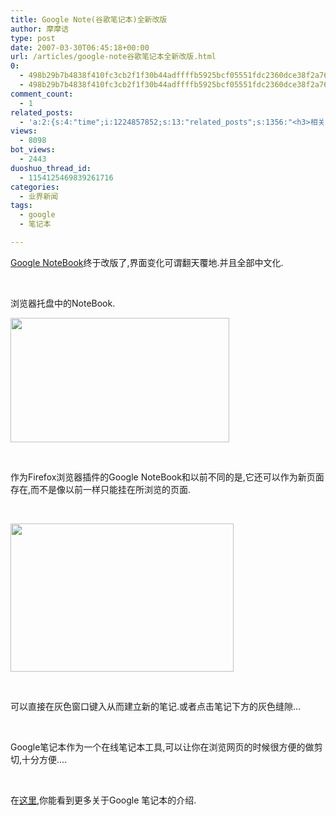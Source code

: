 ```yaml
---
title: Google Note(谷歌笔记本)全新改版
author: 摩摩诘
type: post
date: 2007-03-30T06:45:18+00:00
url: /articles/google-note谷歌笔记本全新改版.html
0:
  - 498b29b7b4838f410fc3cb2f1f30b44adffffb5925bcf05551fdc2360dce38f2a76b1884f451e96c24f8fbb84b2e2cad
  - 498b29b7b4838f410fc3cb2f1f30b44adffffb5925bcf05551fdc2360dce38f2a76b1884f451e96c24f8fbb84b2e2cad
comment_count:
  - 1
related_posts:
  - 'a:2:{s:4:"time";i:1224857852;s:13:"related_posts";s:1356:"<h3>相关日志</h3><ul class="related_post"><li><a href="http://www.digglife.cn/articles/firefox%e5%9c%a8%e4%be%a7%e8%be%b9%e6%a0%8f%e4%b8%ad%e6%89%93%e5%bc%80google-notebook%e5%92%8cgtalk.html" title="Firefox:在侧边栏中打开Google Notebook和GTalk">Firefox:在侧边栏中打开Google Notebook和GTalk</a></li><li><a href="http://www.digglife.cn/articles/adsense-for-feed-review.html" title="Google AdSense的Feed广告">Google AdSense的Feed广告</a></li><li><a href="http://www.digglife.cn/articles/google-maps-japan-street-view.html" title="Google地图日本版加入街景(Street View)功能">Google地图日本版加入街景(Street View)功能</a></li><li><a href="http://www.digglife.cn/articles/knol-open.html" title="Google的维基百科Knol正式开放">Google的维基百科Knol正式开放</a></li><li><a href="http://www.digglife.cn/articles/google-docs-templates.html" title="使用开放的模板创建Google文件">使用开放的模板创建Google文件</a></li><li><a href="http://www.digglife.cn/articles/adsense-referrals-retired.html" title="Adsense推介计划将在8月底暂停">Adsense推介计划将在8月底暂停</a></li><li><a href="http://www.digglife.cn/articles/add-google-toolbar-functions-firefox3.html" title="给Firefox 3添加Google Toolbar的功能">给Firefox 3添加Google Toolbar的功能</a></li></ul>";}'
views:
  - 8098
bot_views:
  - 2443
duoshuo_thread_id:
  - 1154125469839261716
categories:
  - 业界新闻
tags:
  - google
  - 笔记本

---
```

[Google NoteBook][1]终于改版了,界面变化可谓翻天覆地.并且全部中文化.

&nbsp;

浏览器托盘中的NoteBook.

<a href="http://javabeta.yo2.cn/wp-content/uploads/3/379/2007/03/WindowsLiveWriter/GoogleNote_CF51/LiteNote%5B26%5D.jpg" atomicselection="true"><img style="border-top-width: 0px; border-left-width: 0px; border-bottom-width: 0px; border-right-width: 0px" height="199" src="https://www.digglife.net/qiniu/26/image/3ad047f2e1d9b86150c8d3e7ae0b65d1.jpg" width="350" border="0" /></a> 

&nbsp;

作为Firefox浏览器插件的Google NoteBook和以前不同的是,它还可以作为新页面存在,而不是像以前一样只能挂在所浏览的页面.

&nbsp;

<a href="http://javabeta.yo2.cn/wp-content/uploads/3/379/2007/03/WindowsLiveWriter/GoogleNote_CF51/IndeNote%5B7%5D.png" atomicselection="true"><img style="border-top-width: 0px; border-left-width: 0px; border-bottom-width: 0px; border-right-width: 0px" height="237" src="https://www.digglife.net/qiniu/26/image/c1041e5c512e84f1c125bf335532ca64.png" width="357" border="0" /></a> 

&nbsp;

可以直接在灰色窗口键入从而建立新的笔记.或者点击笔记下方的灰色缝隙&#8230;

&nbsp;

Google笔记本作为一个在线笔记本工具,可以让你在浏览网页的时候很方便的做剪切,十分方便&#8230;.

&nbsp;

在[这里][2],你能看到更多关于Google 笔记本的介绍.

 [1]: http://www.google.com/notebook
 [2]: http://www.google.com/intl/zh-CN/googlenotebook/faq.html#whyuse
